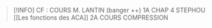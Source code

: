 
>[!INFO]
>CF :
>COURS M. LANTIN (banger ++)
>1A CHAP 4 STEPHOU [[Les fonctions des ACA]]
>2A COURS COMPRESSION 